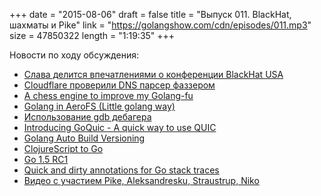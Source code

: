 +++
date = "2015-08-06"
draft = false
title = "Выпуск 011. BlackHat, шахматы и Pike"
link = "https://golangshow.com/cdn/episodes/011.mp3"
size = 47850322
length = "1:19:35"
+++

Новости по ходу обсуждения:

* [Слава делится впечатлениями о конференции BlackHat USA](https://www.blackhat.com)
* [Cloudflare проверили DNS парсер фаззером](https://blog.cloudflare.com/dns-parser-meet-go-fuzzer/)
* [A chess engine to improve my Golang-fu](http://quaxio.com/go-chess/)
* [Golang in AeroFS (Little golang way)](http://habrahabr.ru/post/264251/)
* [Использование gdb дебагера](http://blog.codeship.com/using-gdb-debugger-with-go/)
* [Introducing GoQuic - A quick way to use QUIC](http://devsisters.github.io/goquic/)
* [Golang Auto Build Versioning](http://www.atatus.com/blog/golang-auto-build-versioning/)
* [ClojureScript to Go](https://news.ycombinator.com/item?id=10000401)
* [Go 1.5 RC1](https://golang.org/dl/#go1.5rc1)
* [Quick and dirty annotations for Go stack traces](https://blog.cloudflare.com/quick-and-dirty-annotations-for-go-stack-traces/)
* [Видео с участием Pike, Aleksandresku, Straustrup, Niko](https://www.youtube.com/watch?v=BBbv1ej0fFo)
